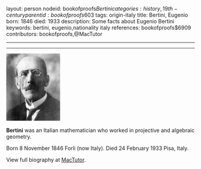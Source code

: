 layout: person
nodeid: bookofproofs$Bertini
categories: history,19th-century
parentid: bookofproofs$603
tags: origin-italy
title: Bertini, Eugenio
born: 1846
died: 1933
description: Some facts about Eugenio Bertini
keywords: bertini, eugenio,nationality italy
references: bookofproofs$6909
contributors: bookofproofs,@MacTutor

---


---

![Bertini.jpg](https://github.com/bookofproofs/bookofproofs.github.io/blob/main/_sources/_assets/images/portraits/Bertini.jpg?raw=true)

**Bertini** was an Italian mathematician who worked in projective and algebraic geometry.

Born 8 November 1846 Forli (now Italy). Died 24 February 1933 Pisa, Italy.


View full biography at [MacTutor](https://mathshistory.st-andrews.ac.uk/Biographies/Bertini/).